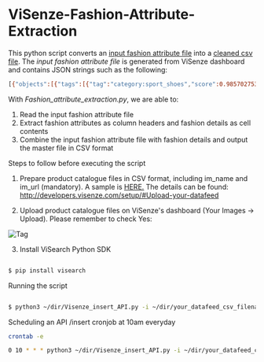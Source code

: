 # ViSenze-Fashion-Attribute-Extraction
This python script converts an <ins><a href="https://www.dropbox.com/s/qm7h8fwujnpq15t/example_input.csv?dl=1" download="example_input.csv">input fashion attribute file</ins></a> into a <ins><a href="https://www.dropbox.com/s/6s0bbq2618p1flf/fashion_attribute_example_output.csv?dl=1" download="fashion_attribute_example_output.csv">cleaned csv file</ins></a>. The <i>input fashion attribute file</i> is generated from ViSenze dashboard and contains JSON strings such as the following: 
```bash
[{"objects":[{"tags":[{"tag":"category:sport_shoes","score":0.9857027530670166},{"tag":"product_color:multi","score":0.9736108183860779},{"tag":"product_pattern:animal_print","score":0.9375014901161194},{"tag":"shoe_closure:lace","score":0.8751133680343628}],"box":[13,138,446,317]}],"debug_objects":[],"tag_group":"fashion_attributes"},{"objects":[{"tags":[{"tag":"no_text","score":0.9907019138336182}],"box":[]}],"debug_objects":[],"tag_group":"image_text"},{"objects":[{"tags":[{"tag":"costume","score":0.8016501665115356}],"box":[13,138,446,317]}],"debug_objects":[],"tag_group":"fashion_occasion"},{"objects":[{"tags":[{"tag":"no_model","score":0.999996542930603}],"box":[]}],"debug_objects":[],"tag_group":"image_human"},{"objects":[{"tags":[{"tag":"no_collage","score":0.991800844669342}],"box":[]}],"debug_objects":[],"tag_group":"image_collage"},{"objects":[{"tags":[{"tag":"streetstyle","score":0.9581801891326904}],"box":[13,138,446,317]}],"debug_objects":[],"tag_group":"fashion_style"},{"objects":[{"tags":[{"tag":"multi","score":0.7209011316299438}],"box":[]}],"debug_objects":[],"tag_group":"product_color"},{"objects":[{"tags":[{"tag":"no_mosaic","score":0.9951471090316772}],"box":[]}],"debug_objects":[],"tag_group":"image_mosaic"},{"objects":[{"tags":[{"tag":"big_graphic","score":0.6292022466659546}],"box":[]}],"debug_objects":[],"tag_group":"product_pattern"},{"objects":[{"tags":[{"tag":"no_detail","score":0.9998843669891357}],"box":[]}],"debug_objects":[],"tag_group":"image_detail"},{"objects":[],"debug_objects":[],"tag_group":"gender_detect_kid"}]
```
With <i>Fashion_attribute_extraction.py</i>, we are able to:
1. Read the input fashion attribute file
2. Extract fashion attributes as column headers and fashion details as cell contents
3. Combine the input fashion attribute file with fashion details and output the master file in CSV format 

Steps to follow before executing the script
1. Prepare product catalogue files in CSV format, including im_name and im_url (mandatory). A sample is <ins><a href="https://www.dropbox.com/s/92a4o6ax8pbur1i/product_catalogue_template.csv?dl=1" download="product_catalogue_template.csv">HERE.</ins></a> The details can be found: http://developers.visenze.com/setup/#Upload-your-datafeed

2. Upload product catalogue files on ViSenze's dashboard (Your Images -> Upload). Please remember to check Yes:

<img src="https://www.dropbox.com/s/5z76qf85d9qzxg2/Upload.JPG?dl=0" alt="Tag">


3. Install ViSearch Python SDK
```bash

$ pip install visearch

```

Running the script
```bash

$ python3 ~/dir/Visenze_insert_API.py -i ~/dir/your_datafeed_csv_filename -u your_Visenze_dashboard_admin_Access_Key -p your_Visenze_dashboard_admin_Secret_Key  

```

Scheduling an API /insert cronjob at 10am everyday 
```bash
crontab -e
```
```bash
0 10 * * * python3 ~/dir/Visenze_insert_API.py -i ~/dir/your_datafeed_csv_filename -u your_Visenze_dashboard_admin_Access_Key -p your_Visenze_dashboard_admin_Secret_Key  
```
